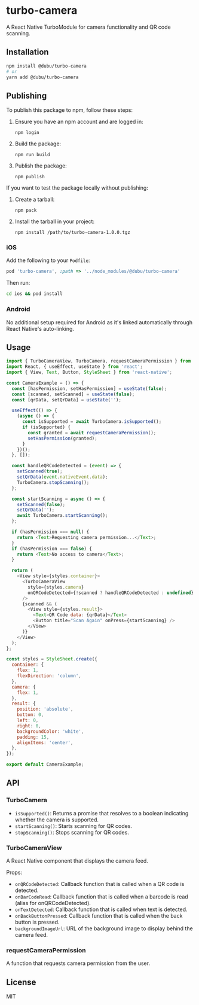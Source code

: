 # turbo-camera

A React Native TurboModule for camera functionality and QR code scanning.

## Installation

```sh
npm install @dubu/turbo-camera
# or
yarn add @dubu/turbo-camera
```

## Publishing

To publish this package to npm, follow these steps:

1. Ensure you have an npm account and are logged in:
   ```
   npm login
   ```

2. Build the package:
   ```
   npm run build
   ```

3. Publish the package:
   ```
   npm publish
   ```

If you want to test the package locally without publishing:

1. Create a tarball:
   ```
   npm pack
   ```

2. Install the tarball in your project:
   ```
   npm install /path/to/turbo-camera-1.0.0.tgz
   ```

### iOS

Add the following to your `Podfile`:

```ruby
pod 'turbo-camera', :path => '../node_modules/@dubu/turbo-camera'
```

Then run:

```sh
cd ios && pod install
```

### Android

No additional setup required for Android as it's linked automatically through React Native's auto-linking.

## Usage

```javascript
import { TurboCameraView, TurboCamera, requestCameraPermission } from 'turbo-camera';
import React, { useEffect, useState } from 'react';
import { View, Text, Button, StyleSheet } from 'react-native';

const CameraExample = () => {
  const [hasPermission, setHasPermission] = useState(false);
  const [scanned, setScanned] = useState(false);
  const [qrData, setQrData] = useState('');

  useEffect(() => {
    (async () => {
      const isSupported = await TurboCamera.isSupported();
      if (isSupported) {
        const granted = await requestCameraPermission();
        setHasPermission(granted);
      }
    })();
  }, []);

  const handleQRCodeDetected = (event) => {
    setScanned(true);
    setQrData(event.nativeEvent.data);
    TurboCamera.stopScanning();
  };

  const startScanning = async () => {
    setScanned(false);
    setQrData('');
    await TurboCamera.startScanning();
  };

  if (hasPermission === null) {
    return <Text>Requesting camera permission...</Text>;
  }
  if (hasPermission === false) {
    return <Text>No access to camera</Text>;
  }

  return (
    <View style={styles.container}>
      <TurboCameraView
        style={styles.camera}
        onQRCodeDetected={!scanned ? handleQRCodeDetected : undefined}
      />
      {scanned && (
        <View style={styles.result}>
          <Text>QR Code data: {qrData}</Text>
          <Button title="Scan Again" onPress={startScanning} />
        </View>
      )}
    </View>
  );
};

const styles = StyleSheet.create({
  container: {
    flex: 1,
    flexDirection: 'column',
  },
  camera: {
    flex: 1,
  },
  result: {
    position: 'absolute',
    bottom: 0,
    left: 0,
    right: 0,
    backgroundColor: 'white',
    padding: 15,
    alignItems: 'center',
  },
});

export default CameraExample;
```

## API

### TurboCamera

- `isSupported()`: Returns a promise that resolves to a boolean indicating whether the camera is supported.
- `startScanning()`: Starts scanning for QR codes.
- `stopScanning()`: Stops scanning for QR codes.

### TurboCameraView

A React Native component that displays the camera feed.

Props:
- `onQRCodeDetected`: Callback function that is called when a QR code is detected.
- `onBarCodeRead`: Callback function that is called when a barcode is read (alias for onQRCodeDetected).
- `onTextDetected`: Callback function that is called when text is detected.
- `onBackButtonPressed`: Callback function that is called when the back button is pressed.
- `backgroundImageUrl`: URL of the background image to display behind the camera feed.

### requestCameraPermission

A function that requests camera permission from the user.

## License

MIT